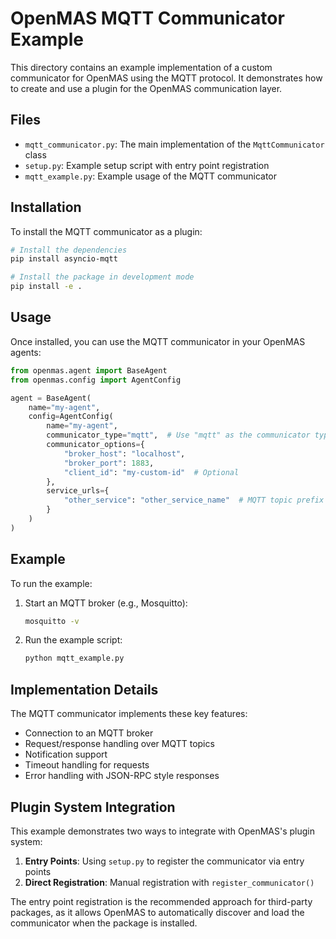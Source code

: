 # OpenMAS MQTT Communicator Example

This directory contains an example implementation of a custom communicator for OpenMAS using the MQTT protocol. It demonstrates how to create and use a plugin for the OpenMAS communication layer.

## Files

- `mqtt_communicator.py`: The main implementation of the `MqttCommunicator` class
- `setup.py`: Example setup script with entry point registration
- `mqtt_example.py`: Example usage of the MQTT communicator

## Installation

To install the MQTT communicator as a plugin:

```bash
# Install the dependencies
pip install asyncio-mqtt

# Install the package in development mode
pip install -e .
```

## Usage

Once installed, you can use the MQTT communicator in your OpenMAS agents:

```python
from openmas.agent import BaseAgent
from openmas.config import AgentConfig

agent = BaseAgent(
    name="my-agent",
    config=AgentConfig(
        name="my-agent",
        communicator_type="mqtt",  # Use "mqtt" as the communicator type
        communicator_options={
            "broker_host": "localhost",
            "broker_port": 1883,
            "client_id": "my-custom-id"  # Optional
        },
        service_urls={
            "other_service": "other_service_name"  # MQTT topic prefix
        }
    )
)
```

## Example

To run the example:

1. Start an MQTT broker (e.g., Mosquitto):
   ```bash
   mosquitto -v
   ```

2. Run the example script:
   ```bash
   python mqtt_example.py
   ```

## Implementation Details

The MQTT communicator implements these key features:

- Connection to an MQTT broker
- Request/response handling over MQTT topics
- Notification support
- Timeout handling for requests
- Error handling with JSON-RPC style responses

## Plugin System Integration

This example demonstrates two ways to integrate with OpenMAS's plugin system:

1. **Entry Points**: Using `setup.py` to register the communicator via entry points
2. **Direct Registration**: Manual registration with `register_communicator()`

The entry point registration is the recommended approach for third-party packages, as it allows OpenMAS to automatically discover and load the communicator when the package is installed.

